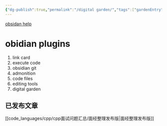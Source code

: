 ```yaml
---
{"dg-publish":true,"permalink":"/digital garden/","tags":["gardenEntry"]}
---
```



[obsidan help](https://help.obsidian.md/Obsidian/Index)

# obidian plugins
1. link card
2. execute code
3. obsidian git
4. admonition
5. code files
6. editing tools
7. digital garden


## 已发布文章
[[code_languages/cpp/cpp面试问题汇总/面经整理发布版\|面经整理发布版]]